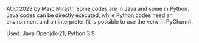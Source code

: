 AOC 2023 by Marc Miras\n
Some codes are in Java and some in Python. Java codes can be directly executed, while Python codes need an environment and an interpreter (it is possible to use the venv in PyCharm). 

Used: Java Openjdk-21, Python 3.9
